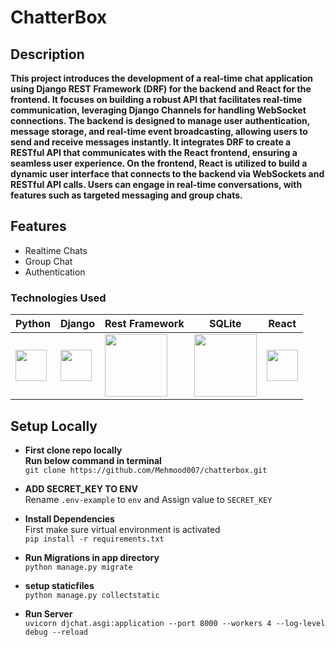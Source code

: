 # ChatterBox

## Description

**This project introduces the development of a real-time chat application using Django REST Framework (DRF) for the backend and React for the frontend. It focuses on building a robust API that facilitates real-time communication, leveraging Django Channels for handling WebSocket connections. The backend is designed to manage user authentication, message storage, and real-time event broadcasting, allowing users to send and receive messages instantly. It integrates DRF to create a RESTful API that communicates with the React frontend, ensuring a seamless user experience. On the frontend, React is utilized to build a dynamic user interface that connects to the backend via WebSockets and RESTful API calls. Users can engage in real-time conversations, with features such as targeted messaging and group chats.**

## Features

- Realtime Chats
- Group Chat  
- Authentication


### Technologies Used

| Python | Django | Rest Framework | SQLite | React |
|--------|--------|----------------|--------|--------|
| <img src="https://upload.wikimedia.org/wikipedia/commons/c/c3/Python-logo-notext.svg" width="50"> | <img src="https://upload.wikimedia.org/wikipedia/commons/7/75/Django_logo.svg" width="50"> | <img src="https://www.django-rest-framework.org/img/logo.png" width="100"> | <img src="https://www.sqlite.org/images/sqlite370_banner.gif" width="100"> | <img src="https://www.svgrepo.com/show/327388/logo-react.svg" width="50"> |



## Setup Locally
- **First clone repo locally**  
  **Run below command in terminal**  
  `git clone https://github.com/Mehmood007/chatterbox.git`  

-  **ADD SECRET_KEY TO ENV**  
  Rename `.env-example` to `env` and Assign value to `SECRET_KEY`  

- **Install Dependencies**  
  First make sure virtual environment is activated  
  `pip install -r requirements.txt`

- **Run Migrations in app directory**   
  `python manage.py migrate`

- **setup staticfiles**   
  `python manage.py collectstatic`

- **Run Server**  
  `uvicorn djchat.asgi:application --port 8000 --workers 4 --log-level debug --reload`